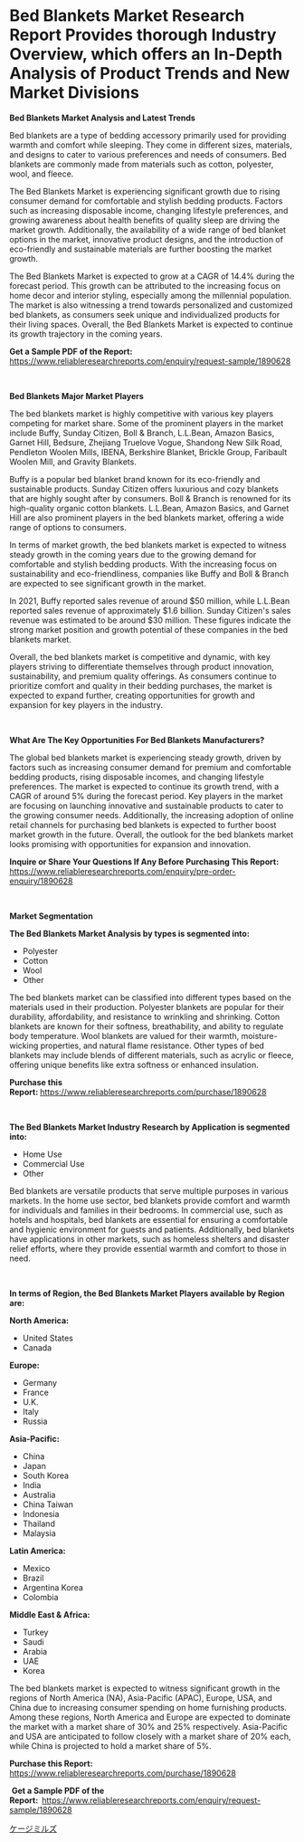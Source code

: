 <p><h1>Bed Blankets Market Research Report Provides thorough Industry Overview, which offers an In-Depth Analysis of Product Trends and New Market Divisions</h1></p><p><strong>Bed Blankets Market Analysis and Latest Trends</strong></p>
<p><p>Bed blankets are a type of bedding accessory primarily used for providing warmth and comfort while sleeping. They come in different sizes, materials, and designs to cater to various preferences and needs of consumers. Bed blankets are commonly made from materials such as cotton, polyester, wool, and fleece.</p><p>The Bed Blankets Market is experiencing significant growth due to rising consumer demand for comfortable and stylish bedding products. Factors such as increasing disposable income, changing lifestyle preferences, and growing awareness about health benefits of quality sleep are driving the market growth. Additionally, the availability of a wide range of bed blanket options in the market, innovative product designs, and the introduction of eco-friendly and sustainable materials are further boosting the market growth.</p><p>The Bed Blankets Market is expected to grow at a CAGR of 14.4% during the forecast period. This growth can be attributed to the increasing focus on home decor and interior styling, especially among the millennial population. The market is also witnessing a trend towards personalized and customized bed blankets, as consumers seek unique and individualized products for their living spaces. Overall, the Bed Blankets Market is expected to continue its growth trajectory in the coming years.</p></p>
<p><strong>Get a Sample PDF of the Report:&nbsp;</strong> <a href="https://www.reliableresearchreports.com/enquiry/request-sample/1890628">https://www.reliableresearchreports.com/enquiry/request-sample/1890628</a></p>
<p>&nbsp;</p>
<p><strong>Bed Blankets Major Market Players</strong></p>
<p><p>The bed blankets market is highly competitive with various key players competing for market share. Some of the prominent players in the market include Buffy, Sunday Citizen, Boll & Branch, L.L.Bean, Amazon Basics, Garnet Hill, Bedsure, Zhejiang Truelove Vogue, Shandong New Silk Road, Pendleton Woolen Mills, IBENA, Berkshire Blanket, Brickle Group, Faribault Woolen Mill, and Gravity Blankets.</p><p>Buffy is a popular bed blanket brand known for its eco-friendly and sustainable products. Sunday Citizen offers luxurious and cozy blankets that are highly sought after by consumers. Boll & Branch is renowned for its high-quality organic cotton blankets. L.L.Bean, Amazon Basics, and Garnet Hill are also prominent players in the bed blankets market, offering a wide range of options to consumers.</p><p>In terms of market growth, the bed blankets market is expected to witness steady growth in the coming years due to the growing demand for comfortable and stylish bedding products. With the increasing focus on sustainability and eco-friendliness, companies like Buffy and Boll & Branch are expected to see significant growth in the market.</p><p>In 2021, Buffy reported sales revenue of around $50 million, while L.L.Bean reported sales revenue of approximately $1.6 billion. Sunday Citizen's sales revenue was estimated to be around $30 million. These figures indicate the strong market position and growth potential of these companies in the bed blankets market.</p><p>Overall, the bed blankets market is competitive and dynamic, with key players striving to differentiate themselves through product innovation, sustainability, and premium quality offerings. As consumers continue to prioritize comfort and quality in their bedding purchases, the market is expected to expand further, creating opportunities for growth and expansion for key players in the industry.</p></p>
<p>&nbsp;</p>
<p><strong>What Are The Key Opportunities For Bed Blankets Manufacturers?</strong></p>
<p><p>The global bed blankets market is experiencing steady growth, driven by factors such as increasing consumer demand for premium and comfortable bedding products, rising disposable incomes, and changing lifestyle preferences. The market is expected to continue its growth trend, with a CAGR of around 5% during the forecast period. Key players in the market are focusing on launching innovative and sustainable products to cater to the growing consumer needs. Additionally, the increasing adoption of online retail channels for purchasing bed blankets is expected to further boost market growth in the future. Overall, the outlook for the bed blankets market looks promising with opportunities for expansion and innovation.</p></p>
<p><strong>Inquire or Share Your Questions If Any Before Purchasing This Report:</strong> <a href="https://www.reliableresearchreports.com/enquiry/pre-order-enquiry/1890628">https://www.reliableresearchreports.com/enquiry/pre-order-enquiry/1890628</a></p>
<p>&nbsp;</p>
<p><strong>Market Segmentation</strong></p>
<p><strong>The Bed Blankets Market Analysis by types is segmented into:</strong></p>
<p><ul><li>Polyester</li><li>Cotton</li><li>Wool</li><li>Other</li></ul></p>
<p><p>The bed blankets market can be classified into different types based on the materials used in their production. Polyester blankets are popular for their durability, affordability, and resistance to wrinkling and shrinking. Cotton blankets are known for their softness, breathability, and ability to regulate body temperature. Wool blankets are valued for their warmth, moisture-wicking properties, and natural flame resistance. Other types of bed blankets may include blends of different materials, such as acrylic or fleece, offering unique benefits like extra softness or enhanced insulation.</p></p>
<p><strong>Purchase this Report:&nbsp;</strong><a href="https://www.reliableresearchreports.com/purchase/1890628">https://www.reliableresearchreports.com/purchase/1890628</a></p>
<p>&nbsp;</p>
<p><strong>The Bed Blankets Market Industry Research by Application is segmented into:</strong></p>
<p><ul><li>Home Use</li><li>Commercial Use</li><li>Other</li></ul></p>
<p><p>Bed blankets are versatile products that serve multiple purposes in various markets. In the home use sector, bed blankets provide comfort and warmth for individuals and families in their bedrooms. In commercial use, such as hotels and hospitals, bed blankets are essential for ensuring a comfortable and hygienic environment for guests and patients. Additionally, bed blankets have applications in other markets, such as homeless shelters and disaster relief efforts, where they provide essential warmth and comfort to those in need.</p></p>
<p>&nbsp;</p>
<p><strong>In terms of Region, the Bed Blankets Market Players available by Region are:</strong></p>
<p>
    <p> <strong> North America: </strong>
        <ul>
            <li>United States</li>
            <li>Canada</li>
        </ul>
        </p> 
    <p> <strong> Europe: </strong>
        <ul>
            <li>Germany</li>
            <li>France</li>
            <li>U.K.</li>
            <li>Italy</li>
            <li>Russia</li>
        </ul>
        </p> 
    <p> <strong> Asia-Pacific: </strong>
        <ul>
            <li>China</li>
            <li>Japan</li>
            <li>South Korea</li>
            <li>India</li>
            <li>Australia</li>
            <li>China Taiwan</li>
            <li>Indonesia</li>
            <li>Thailand</li>
            <li>Malaysia</li>
        </ul>
        </p> 
    <p> <strong> Latin America: </strong>
        <ul>
            <li>Mexico</li>
            <li>Brazil</li>
            <li>Argentina Korea</li>
            <li>Colombia</li>
        </ul>
        </p> 
    <p> <strong> Middle East & Africa: </strong>
        <ul>
            <li>Turkey</li>
            <li>Saudi</li>
            <li>Arabia</li>
            <li>UAE</li>
            <li>Korea</li>
        </ul>
    </p>
    </p>
<p><p>The bed blankets market is expected to witness significant growth in the regions of North America (NA), Asia-Pacific (APAC), Europe, USA, and China due to increasing consumer spending on home furnishing products. Among these regions, North America and Europe are expected to dominate the market with a market share of 30% and 25% respectively. Asia-Pacific and USA are anticipated to follow closely with a market share of 20% each, while China is projected to hold a market share of 5%.</p></p>
<p><strong>Purchase this Report: </strong><a href="https://www.reliableresearchreports.com/purchase/1890628">https://www.reliableresearchreports.com/purchase/1890628</a></p>
<p>&nbsp;<strong>Get a Sample PDF of the Report:&nbsp;&nbsp;</strong><a href="https://www.reliableresearchreports.com/enquiry/request-sample/1890628">https://www.reliableresearchreports.com/enquiry/request-sample/1890628</a></p>
<p><strong></strong></p>
<p><p><a href="https://github.com/lily-u-genius/Market-Research-Report-List-1/blob/main/26428606460.md">ケージミルズ</a></p></p>